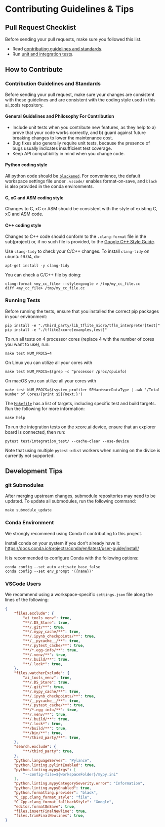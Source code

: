 # Contributing Guidelines & Tips

## Pull Request Checklist
Before sending your pull requests, make sure you followed this list.

* Read [contributing guidelines and standards](CONTRIBUTING.md).
* Run [unit and integration tests](#Running-Tests).

## How to Contribute

### Contribution Guidelines and Standards

Before sending your pull request, make sure your changes are consistent with these guidelines and are consistent with the coding style used in this ai_tools repository.

#### General Guidelines and Philosophy For Contribution

* Include unit tests when you contribute new features, as they help to a) prove that your code works correctly, and b) guard against future breaking changes to lower the maintenance cost.
* Bug fixes also generally require unit tests, because the presence of bugs usually indicates insufficient test coverage.
* Keep API compatibility in mind when you change code.

#### Python coding style

All python code should be [`blackened`](https://black.readthedocs.io/en/stable/).
For convenience, the default workspace settings file under `.vscode/` enables format-on-save, and `black` is also provided in the conda environments.

#### C, xC and ASM coding style

Changes to C, xC or ASM should be consistent with the style of existing C, xC and ASM code.

#### C++ coding style

Changes to C++ code should conform to the `.clang-format` file in the sub(project) or, if no such file is provided, to the
[Google C++ Style Guide](https://google.github.io/styleguide/cppguide.html).

Use `clang-tidy` to check your C/C++ changes. To install `clang-tidy` on ubuntu:16.04, do:

```shell
apt-get install -y clang-tidy
```

You can check a C/C++ file by doing:


```shell
clang-format <my_cc_file> --style=google > /tmp/my_cc_file.cc
diff <my_cc_file> /tmp/my_cc_file.cc
```

### Running Tests

Before running the tests, ensure that you installed the correct pip packages in your environment:
```shell
pip install -e "./third_party/lib_tflite_micro/tflm_interpreter[test]"
pip install -e "./tflite2xcore[examples,test]"
```

To run all tests on 4 processor cores (replace 4 with the number of cores you want to use), run:
```shell
make test NUM_PROCS=4
```

On Linux you can utilize all your cores with
```shell
make test NUM_PROCS=$(grep -c ^processor /proc/cpuinfo)
```

On macOS you can utilize all your cores with
```shell
make test NUM_PROCS=$(system_profiler SPHardwareDataType | awk '/Total Number of Cores/{print $5}{next;}')
```

The [`Makefile`](Makefile) has a list of targets, including specific test and build targets.
Run the following for more information:
```shell
make help
```

To run the integration tests on the xcore.ai device, ensure that an explorer board is connected, then run:
```shell
pytest test/integration_test/ --cache-clear --use-device
```
Note that using multiple `pytest-xdist` workers when running on the divice is currently not supported.

## Development Tips

### git Submodules

After merging upstream changes, submodule repositories may need to be updated.
To update all submodules, run the following command:
```shell
make submodule_update
```

### Conda Environment

We strongly recommend using Conda if contributing to this project.

Install conda on your system if you don't already have it:
https://docs.conda.io/projects/conda/en/latest/user-guide/install/

It is recommended to configure Conda with the following options:
```shell
conda config --set auto_activate_base false
conda config --set env_prompt '({name})'
```

### VSCode Users

We recommend using a workspace-specific `settings.json` file along the lines of the following:
```json
{
    "files.exclude": {
        "ai_tools_venv": true,
        "**/.DS_Store": true,
        "**/.git/**": true,
        "**/.mypy_cache/**": true,
        "**/.ipynb_checkpoints/**": true,
        "**/__pycache__/**": true,
        "**/.pytest_cache/**": true,
        "**/*.egg-info/**": true,
        "**/.venv/**": true,
        "**/.build/**": true,
        "**/.lock*": true,
    },
    "files.watcherExclude": {
        "ai_tools_venv": true,
        "**/.DS_Store": true,
        "**/.git/**": true,
        "**/.mypy_cache/**": true,
        "**/.ipynb_checkpoints/**": true,
        "**/__pycache__/**": true,
        "**/.pytest_cache/**": true,
        "**/*.egg-info/**": true,
        "**/.venv/**": true,
        "**/.build/**": true,
        "**/.lock*": true,
        "**/build/**": true,
        "**/bin/**": true,
        "**/third_party/**": true,
    },
    "search.exclude": {
        "**/third_party": true,
    },
    "python.languageServer": "Pylance",
    "python.linting.pylintEnabled": true,
    "python.linting.mypyArgs": [
        "--config-file=${workspaceFolder}/mypy.ini"
    ],
    "python.linting.mypyCategorySeverity.error": "Information",
    "python.linting.mypyEnabled": true,
    "python.formatting.provider": "black",
    "C_Cpp.clang_format_style": "file",
    "C_Cpp.clang_format_fallbackStyle": "Google",
    "editor.formatOnSave": true,
    "files.insertFinalNewline": true,
    "files.trimFinalNewlines": true,
}
```
